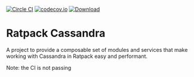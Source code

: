 [![Circle CI](https://circleci.com/gh/SmartThingsOSS/ratpack-cassandra.svg?style=svg)](https://circleci.com/gh/SmartThingsOSS/ratpack-cassandra) [![codecov.io](https://codecov.io/github/SmartThingsOSS/ratpack-cassandra/coverage.svg?branch=master)](https://codecov.io/github/SmartThingsOSS/ratpack-cassandra?branch=master) [ ![Download](https://api.bintray.com/packages/smartthingsoss/maven/smartthings.ratpack-cassandra/images/download.svg) ](https://bintray.com/smartthingsoss/maven/smartthings.ratpack-cassandra/_latestVersion)
# Ratpack Cassandra 


A project to provide a composable set of modules and services that make working with Cassandra in Ratpack easy and performant. 

Note: the CI is not passing
